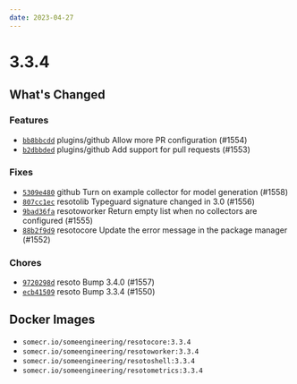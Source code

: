 ```yaml
---
date: 2023-04-27
---
```


# 3.3.4

## What's Changed

### Features

- [`bb8bbcdd`](https://github.com/someengineering/resoto/commit/bb8bbcdd) <span class="badge badge--secondary">plugins/github</span> Allow more PR configuration (#1554)
- [`b2dbbded`](https://github.com/someengineering/resoto/commit/b2dbbded) <span class="badge badge--secondary">plugins/github</span> Add support for pull requests (#1553)

### Fixes

- [`5309e480`](https://github.com/someengineering/resoto/commit/5309e480) <span class="badge badge--secondary">github</span> Turn on example collector for model generation (#1558)
- [`807cc1ec`](https://github.com/someengineering/resoto/commit/807cc1ec) <span class="badge badge--secondary">resotolib</span> Typeguard signature changed in 3.0 (#1556)
- [`9bad36fa`](https://github.com/someengineering/resoto/commit/9bad36fa) <span class="badge badge--secondary">resotoworker</span> Return empty list when no collectors are configured (#1555)
- [`88b2f9d9`](https://github.com/someengineering/resoto/commit/88b2f9d9) <span class="badge badge--secondary">resotocore</span> Update the error message in the package manager (#1552)

### Chores

- [`9720298d`](https://github.com/someengineering/resoto/commit/9720298d) <span class="badge badge--secondary">resoto</span> Bump 3.4.0 (#1557)
- [`ecb41509`](https://github.com/someengineering/resoto/commit/ecb41509) <span class="badge badge--secondary">resoto</span> Bump 3.3.4 (#1550)

<!--truncate-->

## Docker Images

- `somecr.io/someengineering/resotocore:3.3.4`
- `somecr.io/someengineering/resotoworker:3.3.4`
- `somecr.io/someengineering/resotoshell:3.3.4`
- `somecr.io/someengineering/resotometrics:3.3.4`
